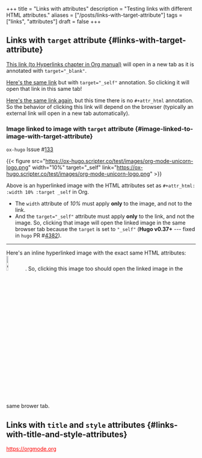 +++
title = "Links with attributes"
description = "Testing links with different HTML attributes."
aliases = ["/posts/links-with-target-attribute"]
tags = ["links", "attributes"]
draft = false
+++

## Links with `target` attribute {#links-with-target-attribute}

<a href="https://orgmode.org/manual/Hyperlinks.html" target="_blank" rel="noopener">This link (to Hyperlinks chapter in Org manual)</a> will open in a new tab
as it is annotated with `target="_blank"`.

<a href="https://orgmode.org/manual/Hyperlinks.html" target="_self">Here's the same link</a> but with `target="_self"` annotation. So
clicking it will open that link in this same tab!

[Here's the same link again](https://orgmode.org/manual/Hyperlinks.html), but this time there is no `#+attr_html`
annotation. So the behavior of clicking this link will depend on the
browser (typically an external link will open in a new tab
automatically).


### Image linked to image with `target` attribute {#image-linked-to-image-with-target-attribute}

`ox-hugo` Issue #[133](https://github.com/kaushalmodi/ox-hugo/issues/133)

{{< figure src="https://ox-hugo.scripter.co/test/images/org-mode-unicorn-logo.png" width="10%" target="_self" link="https://ox-hugo.scripter.co/test/images/org-mode-unicorn-logo.png" >}}

Above is an hyperlinked image with the HTML attributes set as
`#+attr_html: :width 10% :target _self` in Org.

-   The `width` attribute of _10%_ must apply **only** to the image, and
    not to the link.
-   And the `target="_self"` attribute must apply **only** to the link,
    and not the image. So, clicking that image will open the linked
    image in the same browser tab because the `target` is set to
    `"_self"` (**Hugo v0.37+** --- fixed in `hugo` PR #[4382](https://github.com/gohugoio/hugo/pull/4382)).

---

Here's an inline hyperlinked image with the exact same HTML
attributes: <a href="https://ox-hugo.scripter.co/test/images/org-mode-unicorn-logo.png" target="_self"><img src="https://ox-hugo.scripter.co/test/images/org-mode-unicorn-logo.png" alt="org-mode-unicorn-logo.png" width="10%" /></a>. So,
clicking this image too should open the linked image in the same
brower tab.


## Links with `title` and `style` attributes {#links-with-title-and-style-attributes}

<div title="The Org mode homepage" style="color:red;">

<a href="https://orgmode.org" title="The Org mode homepage" style="color:red;">https&colon;//orgmode.org</a>
</div>
